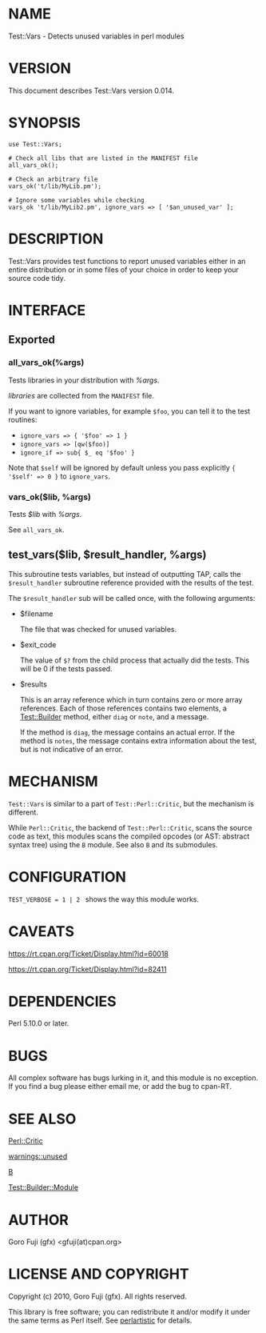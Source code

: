 # NAME

Test::Vars - Detects unused variables in perl modules

# VERSION

This document describes Test::Vars version 0.014.

# SYNOPSIS

    use Test::Vars;

    # Check all libs that are listed in the MANIFEST file
    all_vars_ok();

    # Check an arbitrary file
    vars_ok('t/lib/MyLib.pm');

    # Ignore some variables while checking
    vars_ok 't/lib/MyLib2.pm', ignore_vars => [ '$an_unused_var' ];

# DESCRIPTION

Test::Vars provides test functions to report unused variables either in an entire distribution or in some files of your choice in order to keep your source code tidy.

# INTERFACE

## Exported

### all\_vars\_ok(%args)

Tests libraries in your distribution with _%args_.

_libraries_ are collected from the `MANIFEST` file.

If you want to ignore variables, for example `$foo`, you can
tell it to the test routines:

- `ignore_vars => { '$foo' => 1 }`
- `ignore_vars => [qw($foo)]`
- `ignore_if => sub{ $_ eq '$foo' }`

Note that `$self` will be ignored by default unless you pass
explicitly `{ '$self' => 0 }` to `ignore_vars`.

### vars\_ok($lib, %args)

Tests _$lib_ with _%args_.

See `all_vars_ok`.

## test\_vars($lib, $result\_handler, %args)

This subroutine tests variables, but instead of outputting TAP, calls the
`$result_handler` subroutine reference provided with the results of the test.

The `$result_handler` sub will be called once, with the following arguments:

- $filename

    The file that was checked for unused variables.

- $exit\_code

    The value of `$?` from the child process that actually did the tests. This
    will be 0 if the tests passed.

- $results

    This is an array reference which in turn contains zero or more array
    references. Each of those references contains two elements, a [Test::Builder](https://metacpan.org/pod/Test%3A%3ABuilder)
    method, either `diag` or `note`, and a message.

    If the method is `diag`, the message contains an actual error. If the method
    is `notes`, the message contains extra information about the test, but is not
    indicative of an error.

# MECHANISM

`Test::Vars` is similar to a part of `Test::Perl::Critic`, but the mechanism
is different.

While `Perl::Critic`, the backend of `Test::Perl::Critic`, scans the source
code as text, this modules scans the compiled opcodes (or AST: abstract syntax
tree) using the `B` module. See also `B` and its submodules.

# CONFIGURATION

`TEST_VERBOSE = 1 | 2 ` shows the way this module works.

# CAVEATS

https://rt.cpan.org/Ticket/Display.html?id=60018

https://rt.cpan.org/Ticket/Display.html?id=82411

# DEPENDENCIES

Perl 5.10.0 or later.

# BUGS

All complex software has bugs lurking in it, and this module is no
exception. If you find a bug please either email me, or add the bug
to cpan-RT.

# SEE ALSO

[Perl::Critic](https://metacpan.org/pod/Perl%3A%3ACritic)

[warnings::unused](https://metacpan.org/pod/warnings%3A%3Aunused)

[B](https://metacpan.org/pod/B)

[Test::Builder::Module](https://metacpan.org/pod/Test%3A%3ABuilder%3A%3AModule)

# AUTHOR

Goro Fuji (gfx) &lt;gfuji(at)cpan.org>

# LICENSE AND COPYRIGHT

Copyright (c) 2010, Goro Fuji (gfx). All rights reserved.

This library is free software; you can redistribute it and/or modify
it under the same terms as Perl itself. See [perlartistic](https://metacpan.org/pod/perlartistic) for details.
